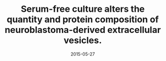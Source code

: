 ---
link: https://dx.doi.org/10.3402/jev.v4.26883
journal: Journal of extracellular vesicles
title: Serum-free culture alters the quantity and protein composition of neuroblastoma-derived extracellular vesicles.
date: 2015-05-27
authors: Li, J, Lee, Y, Johansson, HJ, Mäger, I, Vader, P, Nordin, JZ, Wiklander, OP, Lehtiö, J, Wood, MJ, Andaloussi, SE
---